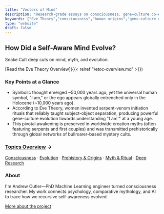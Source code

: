 ```yaml
---
title: "Vectors of Mind"
description: "Research-grade essays on consciousness, gene–culture co-evolution, and the Eve Theory."
keywords: ["Eve Theory","consciousness","human origins","gene–culture co-evolution","psychometrics"]
type: "website"
draft: false
---
```


## How Did a Self-Aware Mind Evolve? 
Snake Cult deep cuts on mind, myth, and evolution.

[Read the Eve Theory Overview]({{< relref "/etoc-overview.md" >}}) <!-- CTA -->


### Key Points at a Glance 

*   Symbolic thought emerged ~50,000 years ago, yet the universal human symbol, "I am," or the ego appears globally entrenched only in the Holocene (~10,000 years ago).
*   According to Eve Theory, women invented serpent-venom initiation rituals that reliably taught subject-object separation, producing powerful gene-culture evolution towards understanding "I am'" at a young age. 
*   This pivotal awakening is preserved in worldwide creation myths (often featuring serpents and first couples) and was transmitted prehistorically through global networks of bullroarer-based mystery cults.

### [Topics Overview](/topics/) →
[Consciousness](/tags/consciousness/) · [Evolution](/tags/evolution/) · [Prehistory & Origins](/tags/prehistory/) · [Myth & Ritual](/tags/mythology/) · [Deep Research](/tags/deep-research/)

### About 
I'm Andrew Cutler—PhD Machine Learning engineer turned consciousness researcher. 
My work connects psychology, comparative mythology, and AI to trace how we recursive self-awareness evolved.

[More about the project](/about/)